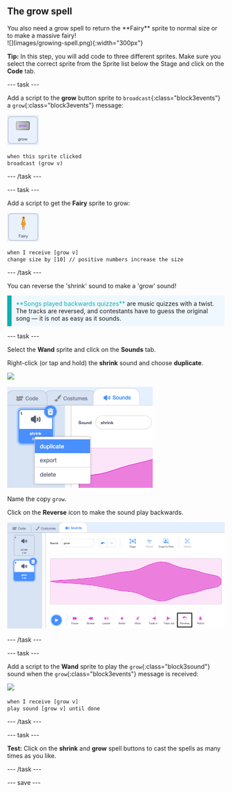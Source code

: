 ## The grow spell

<div style="display: flex; flex-wrap: wrap">
<div style="flex-basis: 200px; flex-grow: 1; margin-right: 15px;">
You also need a grow spell to return the **Fairy** sprite to normal size or to make a massive fairy!
</div>
<div>
![](images/growing-spell.png){:width="300px"}
</div>
</div>

**Tip:** In this step, you will add code to three different sprites. Make sure you select the correct sprite from the Sprite list below the Stage and click on the **Code** tab.

--- task ---

Add a script to the **grow** button sprite to `broadcast`{:class="block3events"} a `grow`{:class="block3events"} message:

![](images/grow-icon.png)

```blocks3
when this sprite clicked
broadcast (grow v)
```

--- /task ---

--- task ---

Add a script to get the **Fairy** sprite to grow:

![](images/fairy-icon.png)

```blocks3
when I receive [grow v]
change size by [10] // positive numbers increase the size
```

--- /task ---

You can reverse the 'shrink' sound to make a 'grow' sound!

<p style="border-left: solid; border-width:10px; border-color: #0faeb0; background-color: aliceblue; padding: 10px;">
<span style="color: #0faeb0">**Songs played backwards quizzes**</span> are music quizzes with a twist. The tracks are reversed, and contestants have to guess the original song — it is not as easy as it sounds. 
</p>

--- task ---

Select the **Wand** sprite and click on the **Sounds** tab.

Right-click (or tap and hold) the **shrink** sound and choose **duplicate**.

![](images/wand-icon.png)

![The shrink sound with popup menu showing duplicate.](images/duplicate-sound.png)

Name the copy `grow`.

Click on the **Reverse** icon to make the sound play backwards.

![The grow sound with the reverse icon highlighted.](images/reverse-sound.png)

--- /task ---

--- task ---

Add a script to the **Wand** sprite to play the `grow`{:class="block3sound"} sound when the `grow`{:class="block3events"} message is received:

![](images/wand-icon.png)

```blocks3
when I receive [grow v]
play sound [grow v] until done
```

--- /task ---

--- task ---

**Test:** Click on the **shrink** and **grow** spell buttons to cast the spells as many times as you like.

--- /task ---

--- save ---

